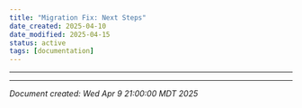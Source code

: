 ```yaml
---
title: "Migration Fix: Next Steps"
date_created: 2025-04-10
date_modified: 2025-04-15
status: active
tags: [documentation]
---
```


---

---


*Document created: Wed Apr 9 21:00:00 MDT 2025*

